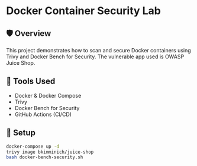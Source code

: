# Docker Container Security Lab

## 🛡️ Overview
This project demonstrates how to scan and secure Docker containers using Trivy and Docker Bench for Security. The vulnerable app used is OWASP Juice Shop.

## 🔧 Tools Used
- Docker & Docker Compose
- Trivy
- Docker Bench for Security
- GitHub Actions (CI/CD)

## 🚀 Setup
```bash
docker-compose up -d
trivy image bkimminich/juice-shop
bash docker-bench-security.sh
